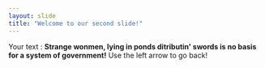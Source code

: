 ```yaml
---
layout: slide
title: "Welcome to our second slide!"
---
```

Your text : **Strange wonmen, lying in ponds ditributin' swords is no basis for a system of government!**
Use the left arrow to go back!
